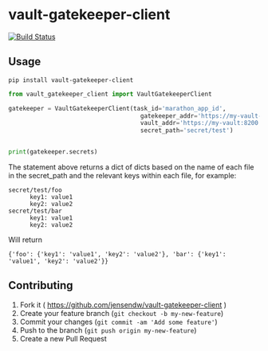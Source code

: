 # vault-gatekeeper-client

[![Build Status](https://travis-ci.org/jensendw/vault-gatekeeper-client.svg?branch=master)](https://travis-ci.org/jensendw/vault-gatekeeper-client)

## Usage

```shell
pip install vault-gatekeeper-client
```

```python
from vault_gatekeeper_client import VaultGatekeeperClient

gatekeeper = VaultGatekeeperClient(task_id='marathon_app_id',
                                     gatekeeper_addr='https://my-vault-gatekeeper',
                                     vault_addr='https://my-vault:8200',
                                     secret_path='secret/test')


print(gatekeeper.secrets)
```

The statement above returns a dict of dicts based on the name of each file in the secret_path and the relevant keys within each file, for example:

```shell
secret/test/foo
      key1: value1
      key2: value2
secret/test/bar
      key1: value1
      key2: value2
```
Will return
```shell
{'foo': {'key1': 'value1', 'key2': 'value2'}, 'bar': {'key1': 'value1', 'key2': 'value2'}}
```

## Contributing

1. Fork it ( https://github.com/jensendw/vault-gatekeeper-client )
2. Create your feature branch (`git checkout -b my-new-feature`)
3. Commit your changes (`git commit -am 'Add some feature'`)
4. Push to the branch (`git push origin my-new-feature`)
5. Create a new Pull Request
